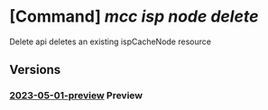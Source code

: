 # [Command] _mcc isp node delete_

Delete api deletes an existing ispCacheNode resource

## Versions

### [2023-05-01-preview](/Resources/mgmt-plane/L3N1YnNjcmlwdGlvbnMve30vcmVzb3VyY2Vncm91cHMve30vcHJvdmlkZXJzL21pY3Jvc29mdC5jb25uZWN0ZWRjYWNoZS9pc3BjdXN0b21lcnMve30vaXNwY2FjaGVub2Rlcy97fQ==/2023-05-01-preview.xml) **Preview**

<!-- mgmt-plane /subscriptions/{}/resourcegroups/{}/providers/microsoft.connectedcache/ispcustomers/{}/ispcachenodes/{} 2023-05-01-preview -->
